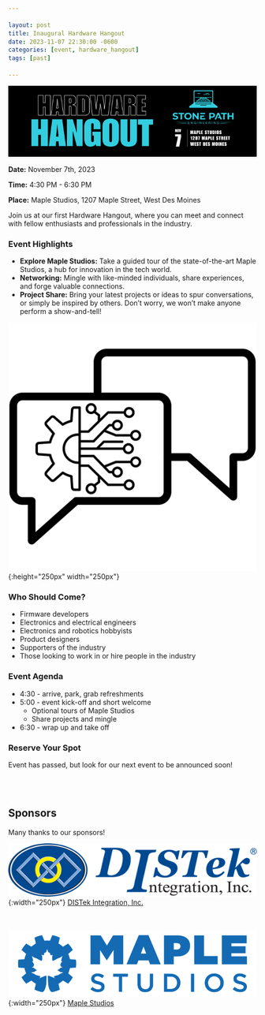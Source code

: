 ```yaml
---

layout: post
title: Inaugural Hardware Hangout
date: 2023-11-07 22:30:00 -0600
categories: [event, hardware_hangout]
tags: [past]

---
```


![Banner](assets/images/banner_hardware_hangout_2023_11.png)

**Date:**  November 7th, 2023

**Time:**  4:30 PM - 6:30 PM

**Place:** Maple Studios, 1207 Maple Street, West Des Moines

Join us at our first Hardware Hangout, where you can meet and connect with fellow enthusiasts and professionals in the industry.

### Event Highlights

- **Explore Maple Studios:** Take a guided tour of the state-of-the-art Maple Studios, a hub for innovation in the tech world.
- **Networking:** Mingle with like-minded individuals, share experiences, and forge valuable connections.
- **Project Share:** Bring your latest projects or ideas to spur conversations, or simply be inspired by others. Don’t worry, we won’t make anyone perform a show-and-tell!

![Icon](assets/images/icon_hardware_hangout.png){:height="250px" width="250px"}

### Who Should Come?

- Firmware developers
- Electronics and electrical engineers
- Electronics and robotics hobbyists
- Product designers
- Supporters of the industry
- Those looking to work in or hire people in the industry

### Event Agenda

- 4:30 - arrive, park, grab refreshments
- 5:00 - event kick-off and short welcome
  - Optional tours of Maple Studios
  - Share projects and mingle
- 6:30 - wrap up and take off

### Reserve Your Spot

Event has passed, but look for our next event to be announced soon! 

<br /><br />

## Sponsors

Many thanks to our sponsors!

![DISTek Logo](assets/images/DISTek_Logo.png){:width="250px"}
[DISTek Integration, Inc.](https://distek.com/)

<br /><br />
![Maple Studios Logo](assets/images/maple_studios_logo.png){:width="250px"}
[Maple Studios](https://www.maplestudios.com/)